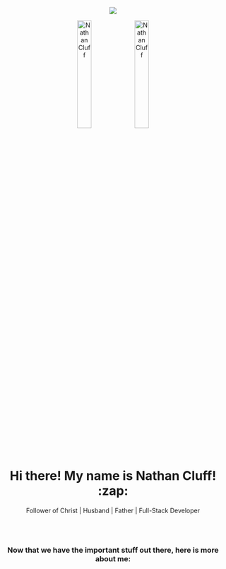 <p align="center">
  <img src='/home/ncluff003/Pictures/Computer Desktop Image.svg' />
</p>
<p align="center">
  <img src='https://avatars.githubusercontent.com/u/79126599?v=4' alt="Nathan Cluff" width="25%" height="auto"/>
  <img src='https://purenspiration.com/DIST/CSS/Images/my-headshot.jpg' alt="Nathan Cluff" width="25%" height="auto"/>
</p>
<h1 align="center"> Hi there! My name is Nathan Cluff! :zap: </h1>
<p align="center">Follower of Christ | Husband | Father | Full-Stack Developer</p>
<br><br>
<h3 align="center">Now that we have the important stuff out there, here is more about me:</h3>

<!--
**ncluff003/ncluff003** is a ✨ _special_ ✨ repository because its `README.md` (this file) appears on your GitHub profile.

Here are some ideas to get you started:

- 🔭 I’m currently working on ...
- 🌱 I’m currently learning ...
- 👯 I’m looking to collaborate on ...
- 🤔 I’m looking for help with ...
- 💬 Ask me about ...
- 📫 How to reach me: ...
- 😄 Pronouns: ...
- ⚡ Fun fact: ...
-->
